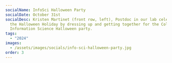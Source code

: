 ```yaml
---
socialName: InfoSci Halloween Party
socialDate: October 31st
socialDesc: Kristen Martinet (front row, left), Postdoc in our lab celebrated
  the Halloween Holiday by dressing up and getting together for the College of
  Information Science Halloween party.
tags:
  - "2024"
images:
  - /assets/images/socials/info-sci-halloween-party.jpg
order: 3
---
```

